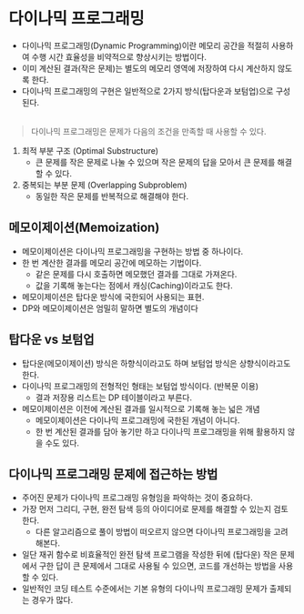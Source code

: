 # 다이나믹 프로그래밍

- 다이나믹 프로그래밍(Dynamic Programming)이란 메모리 공간을 적절히 사용하여 수행 시간 효율성을 비약적으로 향상시키는 방법이다.
- 이미 계산된 결과(작은 문제)는 별도의 메모리 영역에 저장하여 다시 계산하지 않도록 한다.
- 다이나믹 프로그래밍의 구현은 일반적으로 2가지 방식(탑다운과 보텀업)으로 구성된다.
<br></br>
> 다이나믹 프로그래밍은 문제가 다음의 조건을 만족할 때 사용할 수 있다.  

  1. 최적 부분 구조 (Optimal Substructure)
     - 큰 문제를 작은 문제로 나눌 수 있으며 작은 문제의 답을 모아서 큰 문제를 해결할 수 있다.  
  2. 중복되는 부분 문제 (Overlapping Subproblem)
     - 동일한 작은 문제를 반복적으로 해결해야 한다.

  
## 메모이제이션(Memoization)

- 메모이제이션은 다이나믹 프로그래밍을 구현하는 방법 중 하나이다.
- 한 번 계산한 결과를 메모리 공간에 메모하는 기법이다.
  - 같은 문제를 다시 호출하면 메모했던 결과를 그대로 가져온다. 
  - 값을 기록해 놓는다는 점에서 캐싱(Caching)이라고도 한다.
- 메모이제이션은 탑다운 방식에 국한되어 사용되는 표현.
- DP와 메모이제이션은 엄밀히 말하면 별도의 개념이다

## 탑다운 vs 보텀업

- 탑다운(메모이제이션) 방식은 하향식이라고도 하며 보텀업 방식은 상향식이라고도 한다.
- 다이나믹 프로그래밍의 전형적인 형태는 보텀업 방식이다. (반복문 이용)
  - 결과 저장용 리스트는 DP 테이블이라고 부른다.
- 메모이제이션은 이전에 계산된 결과를 일시적으로 기록해 놓는 넓은 개념
  - 메모이제이션은 다이나믹 프로그래밍에 국한된 개념이 아니다.
  - 한 번 계산된 결과를 담아 놓기만 하고 다이나믹 프로그래밍을 위해 활용하지 않을 수도 있다.

## 다이나믹 프로그래밍 문제에 접근하는 방법

- 주어진 문제가 다이나믹 프로그래밍 유형임을 파악하는 것이 중요하다.
- 가장 먼저 그리디, 구현, 완전 탐색 등의 아이디어로 문제를 해결할 수 있는지 검토한다.
   - 다른 알고리즘으로 풀이 방법이 떠오르지 않으면 다이나믹 프로그래밍을 고려해본다.
- 일단 재귀 함수로 비효율적인 완전 탐색 프로그램을 작성한 뒤에 (탑다운) 작은 문제에서 구한 답이 큰 문제에서 그대로 사용될 수 있으면, 코드를 개선하는 방법을 사용할 수 있다.
- 일반적인 코딩 테스트 수준에서는 기본 유형의 다이나믹 프로그래밍 문제가 출제되는 경우가 많다.
